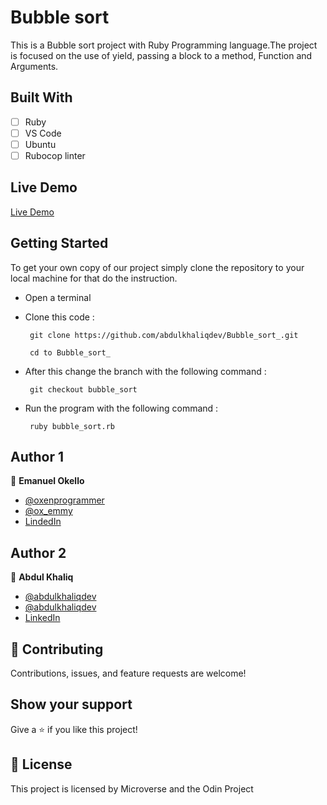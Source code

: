 # Bubble sort

This is a Bubble sort project with Ruby Programming language.The project is focused on the use of yield, passing a block to a method, Function and Arguments.

## Built With

- [ ] Ruby
- [ ] VS Code
- [ ] Ubuntu
- [ ] Rubocop linter

## Live Demo

 [Live Demo](https://repl.it/@AbdulKhaliq1/Bubblesort#main.rb)


## Getting Started
To get your own copy of our project simply clone the repository to your local machine for that do the instruction.

 - Open a terminal
 - Clone this code : 

        git clone https://github.com/abdulkhaliqdev/Bubble_sort_.git
        
        cd to Bubble_sort_

 - After this change the branch with the following command :
        
        git checkout bubble_sort
        
 - Run the program with the following command :
        
        ruby bubble_sort.rb

## Author 1

👤 **Emanuel Okello**

- [@oxenprogrammer](https://github.com/oxenprogrammer)
- [@ox_emmy](https://twitter.com/ox_emmy)
- [LindedIn](https://www.linkedin.com/in/emanuel-okello-1217b4b3/)

## Author 2

👤 **Abdul Khaliq**

- [@abdulkhaliqdev](https://github.com/abdulkhaliqdev)
- [@abdulkhaliqdev](https://twitter.com/Abdulkhaliqdev)
- [LinkedIn](https://www.linkedin.com/in/abdul-khaliq-89452b1a9/)

## 🤝 Contributing

Contributions, issues, and feature requests are welcome!

## Show your support

Give a ⭐️ if you like this project!

## 📝 License

This project is licensed by Microverse and the Odin Project
